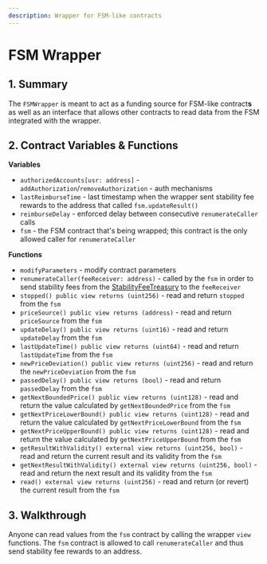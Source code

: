 ```yaml
---
description: Wrapper for FSM-like contracts
---
```


# FSM Wrapper

## 1. Summary <a id="1-introduction-summary"></a>

The `FSMWrapper` is meant to act as a funding source for FSM-like contract**s** as well as an interface that allows other contracts to read data from the FSM integrated with the wrapper.

## 2. Contract Variables & Functions <a id="2-contract-details"></a>

**Variables**

* `authorizedAccounts[usr: address]` - `addAuthorization`/`removeAuthorization` - auth mechanisms
* `lastReimburseTime` - last timestamp when the wrapper sent stability fee rewards to the address that called `fsm.updateResult()`
* `reimburseDelay` - enforced delay between consecutive `renumerateCaller` calls
* `fsm` - the FSM contract that's being wrapped; this contract is the only allowed caller for `renumerateCaller`

**Functions**

* `modifyParameters` - modify contract parameters
* `renumerateCaller(feeReceiver: address)` - called by the `fsm` in order to send stability fees from the [StabilityFeeTreasury](https://github.com/reflexer-labs/geb/blob/master/src/StabilityFeeTreasury.sol) to the `feeReceiver`
* `stopped() public view returns (uint256)` - read and return `stopped` from the `fsm`
* `priceSource() public view returns (address)` - read and return `priceSource` from the `fsm`
* `updateDelay() public view returns (uint16)` - read and return `updateDelay` from the `fsm`
* `lastUpdateTime() public view returns (uint64)` - read and return `lastUpdateTime` from the `fsm`
* `newPriceDeviation() public view returns (uint256)` - read and return the `newPriceDeviation` from the `fsm`
* `passedDelay() public view returns (bool)` - read and return `passedDelay` from the `fsm`
* `getNextBoundedPrice() public view returns (uint128)` - read and return the value calculated by `getNextBoundedPrice` from the `fsm`
* `getNextPriceLowerBound() public view returns (uint128)` - read and return the value calculated by `getNextPriceLowerBound` from the `fsm`
* `getNextPriceUpperBound() public view returns (uint128)` - read and return the value calculated by `getNextPriceUpperBound` from the `fsm`
* `getResultWithValidity() external view returns (uint256, bool)` - read and return the current result and its validity from the `fsm`
* `getNextResultWithValidity() external view returns (uint256, bool)` - read and return the next result and its validity from the `fsm`
* `read() external view returns (uint256)` - read and return \(or revert\) the current result from the `fsm` 

## 3. Walkthrough <a id="2-contract-details"></a>

Anyone can read values from the `fsm` contract by calling the wrapper `view` functions. The `fsm` contract is allowed to call `renumerateCaller` and thus send stability fee rewards to an address.

